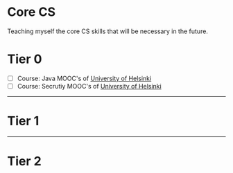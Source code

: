 # Core CS

Teaching myself the core CS skills that will be necessary in the future.

# Tier 0

- [ ] Course: Java MOOC's of [University of Helsinki](http://mooc.fi/courses/2013/programming-part-1/material.html)
- [ ] Course: Secrutiy MOOC's of [University of Helsinki](http://mooc.fi/courses/2017/cybersecurity/)

---

# Tier 1

---

# Tier 2

